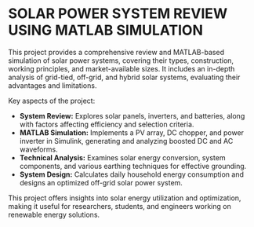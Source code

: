 # SOLAR POWER SYSTEM REVIEW USING MATLAB SIMULATION

This project provides a comprehensive review and MATLAB-based simulation of solar power systems, covering their types, construction, working principles, and market-available sizes. It includes an in-depth analysis of grid-tied, off-grid, and hybrid solar systems, evaluating their advantages and limitations.  

Key aspects of the project:  
- **System Review:** Explores solar panels, inverters, and batteries, along with factors affecting efficiency and selection criteria.  
- **MATLAB Simulation:** Implements a PV array, DC chopper, and power inverter in Simulink, generating and analyzing boosted DC and AC waveforms.  
- **Technical Analysis:** Examines solar energy conversion, system components, and various earthing techniques for effective grounding.  
- **System Design:** Calculates daily household energy consumption and designs an optimized off-grid solar power system.  

This project offers insights into solar energy utilization and optimization, making it useful for researchers, students, and engineers working on renewable energy solutions.
